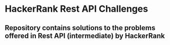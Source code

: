 # HackerRank Rest API Challenges

## Repository contains solutions to the problems offered in Rest API (intermediate) by HackerRank
